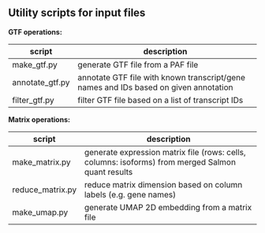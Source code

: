 ## Utility scripts for input files

**GTF operations:**

| script            | description |
| ------------------|-------------|
| make_gtf.py       | generate GTF file from a PAF file |
| annotate_gtf.py   | annotate GTF file with known transcript/gene names and IDs based on given annotation |
| filter_gtf.py     | filter GTF file based on a list of transcript IDs |

**Matrix operations:**

| script            | description |
| ------------------|-------------|
| make_matrix.py    | generate expression matrix file (rows: cells, columns: isoforms) from merged Salmon quant results |
| reduce_matrix.py  | reduce matrix dimension based on column labels (e.g. gene names) |
| make_umap.py      | generate UMAP 2D embedding from a matrix file |
